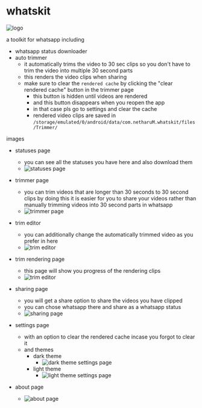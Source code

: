 # whatskit

![logo](./assets/icon.png)

a toolkit for whatsapp including

- whatsapp status downloader
- auto trimmer
  - it automatically trims the video to 30 sec clips so you don't have to trim the video into multiple 30 second parts
  - this renders the video clips when sharing
  - make sure to clear the ```rendered cache``` by clicking the "clear rendered cache" button in the trimmer page
    - this button is hidden until videos are rendered
    - and this button disappears when you reopen the app
    - in that case pls go to settings and clear the cache
    - rendered video clips are saved in ```/storage/emulated/0/android/data/com.netharuM.whatskit/files/Trimmer/```

images

- statuses page
  - you can see all the statuses you have here and also download them
  - ![statuses page](./assets/stasuses_page.png)

- trimmer page
  - you can trim videos that are longer than 30 seconds to 30 second clips by doing this it is easier for you to share your videos rather than manually trimming videos into 30 second parts in whatsapp
  - ![trimmer page](./assets/trimmer_page.png)

- trim editor
  - you can additionally change the automatically trimmed video as you prefer in here
  - ![trim editor](./assets/trim_editor.png)

- trim rendering page
  - this page will show you progress of the rendering clips
  - ![trim editor](./assets/trim_rendering.png)

- sharing page
  - you will get a share option to share the videos you have clipped
  - you can chose whatsapp there and share as a whatsapp status
  - ![sharing page](./assets/sharing.png)

- settings page
  - with an option to clear the rendered cache incase you forgot to clear it
  - and themes
    - dark theme
      - ![dark theme settings page](./assets/settings_dark.png)
    - light theme
      - ![light theme settings page](./assets/settings_light.png)
- about page
  - ![about page](./assets/about.png)
